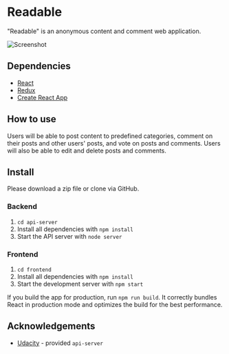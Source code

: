 # Readable

"Readable" is an anonymous content and comment web application.

![Screenshot](https://mokajima.github.io/portfolio/images/readable.jpg)

## Dependencies

- [React](https://github.com/facebook/react)
- [Redux](https://github.com/reduxjs/redux)
- [Create React App](https://github.com/facebook/create-react-app)

## How to use

Users will be able to post content to predefined categories, comment on their posts and other users' posts, and vote on posts and comments. Users will also be able to edit and delete posts and comments.

## Install

Please download a zip file or clone via GitHub.

### Backend
1. `cd api-server`
2. Install all dependencies with `npm install`
3. Start the API server with `node server`

### Frontend
1. `cd frontend`
2. Install all dependencies with `npm install`
3. Start the development server with `npm start`

If you build the app for production, run `npm run build`.
It correctly bundles React in production mode and optimizes the build for the best performance.

## Acknowledgements

- [Udacity](https://github.com/udacity) - provided `api-server`
